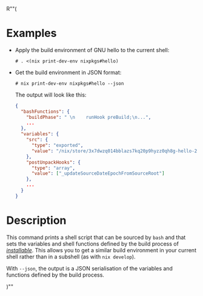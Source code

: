 R""(

# Examples

* Apply the build environment of GNU hello to the current shell:

  ```console
  # . <(nix print-dev-env nixpkgs#hello)
  ```

* Get the build environment in JSON format:

  ```console
  # nix print-dev-env nixpkgs#hello --json
  ```

  The output will look like this:

  ```json
  {
    "bashFunctions": {
      "buildPhase": " \n    runHook preBuild;\n...",
      ...
    },
    "variables": {
      "src": {
        "type": "exported",
        "value": "/nix/store/3x7dwzq014bblazs7kq20p9hyzz0qh8g-hello-2.10.tar.gz"
      },
      "postUnpackHooks": {
        "type": "array",
        "value": ["_updateSourceDateEpochFromSourceRoot"]
      },
      ...
    }
  }
  ```

# Description

This command prints a shell script that can be sourced by `bash` and
that sets the variables and shell functions defined by the build
process of [*installable*](./nix.md#installables). This allows you to get a similar build
environment in your current shell rather than in a subshell (as with
`nix develop`).

With `--json`, the output is a JSON serialisation of the variables and
functions defined by the build process.

)""
